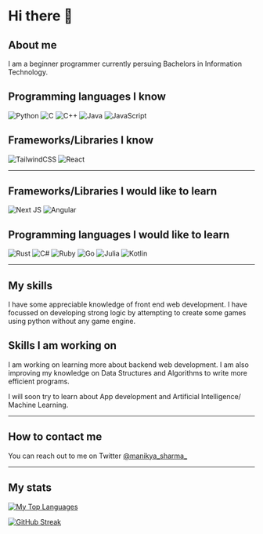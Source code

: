 # Hi there 👋

<!--
**Manikya-Sharma/Manikya-Sharma** is a ✨ _special_ ✨ repository because its `README.md` (this file) appears on your GitHub profile.

Here are some ideas to get you started:

- 🔭 I’m currently working on ...
- 🌱 I’m currently learning ...
- 👯 I’m looking to collaborate on ...
- 🤔 I’m looking for help with ...
- 💬 Ask me about ...
- 📫 How to reach me: ...
- 😄 Pronouns: ...
- ⚡ Fun fact: ...
-->

## About me

I am a beginner programmer currently persuing Bachelors in Information Technology.

## Programming languages I know

![Python](https://img.shields.io/badge/python-3670A0?style=for-the-badge&logo=python&logoColor=ffdd54)
![C](https://img.shields.io/badge/c-%2300599C.svg?style=for-the-badge&logo=c&logoColor=white)
![C++](https://img.shields.io/badge/c++-%2300599C.svg?style=for-the-badge&logo=c%2B%2B&logoColor=white)
![Java](https://img.shields.io/badge/java-%23ED8B00.svg?style=for-the-badge&logo=openjdk&logoColor=white)
![JavaScript](https://img.shields.io/badge/javascript-%23323330.svg?style=for-the-badge&logo=javascript&logoColor=%23F7DF1E)

## Frameworks/Libraries I know

![TailwindCSS](https://img.shields.io/badge/tailwindcss-%2338B2AC.svg?style=for-the-badge&logo=tailwind-css&logoColor=white)
![React](https://img.shields.io/badge/react-%2320232a.svg?style=for-the-badge&logo=react&logoColor=%2361DAFB)

---

## Frameworks/Libraries I would like to learn

![Next JS](https://img.shields.io/badge/Next-black?style=for-the-badge&logo=next.js&logoColor=white)
![Angular](https://img.shields.io/badge/angular-%23DD0031.svg?style=for-the-badge&logo=angular&logoColor=white)

## Programming languages I would like to learn

![Rust](https://img.shields.io/badge/rust-%23000000.svg?style=for-the-badge&logo=rust&logoColor=white)
![C#](https://img.shields.io/badge/c%23-%23239120.svg?style=for-the-badge&logo=c-sharp&logoColor=white)
![Ruby](https://img.shields.io/badge/ruby-%23CC342D.svg?style=for-the-badge&logo=ruby&logoColor=white)
![Go](https://img.shields.io/badge/go-%2300ADD8.svg?style=for-the-badge&logo=go&logoColor=white)
![Julia](https://img.shields.io/badge/-Julia-9558B2?style=for-the-badge&logo=julia&logoColor=white)
![Kotlin](https://img.shields.io/badge/kotlin-%237F52FF.svg?style=for-the-badge&logo=kotlin&logoColor=white)

---

## My skills

I have some appreciable knowledge of front end web development. I have focussed on developing strong logic by attempting to create some games using python without any game engine.

## Skills I am working on

I am working on learning more about backend web development. I am also improving my knowledge on Data Structures and Algorithms to write more efficient programs.

I will soon try to learn about App development and Artificial Intelligence/ Machine Learning.

---

## How to contact me

You can reach out to me on Twitter [@manikya_sharma_](https://twitter.com/manikya_sharma_)

---

## My stats

[![My Top Languages](https://github-readme-stats.vercel.app/api/top-langs/?username=Manikya-Sharma&theme=tokyonight&bg_color=000000&langs_count=8&layout=donut&border_radius=4.5&custom_title=Top%20Languages)](https://github.com/anuraghazra/github-readme-stats)

[![GitHub Streak](https://streak-stats.demolab.com/?user=Manikya-Sharma&theme=tokyonight)](https://git.io/streak-stats)
